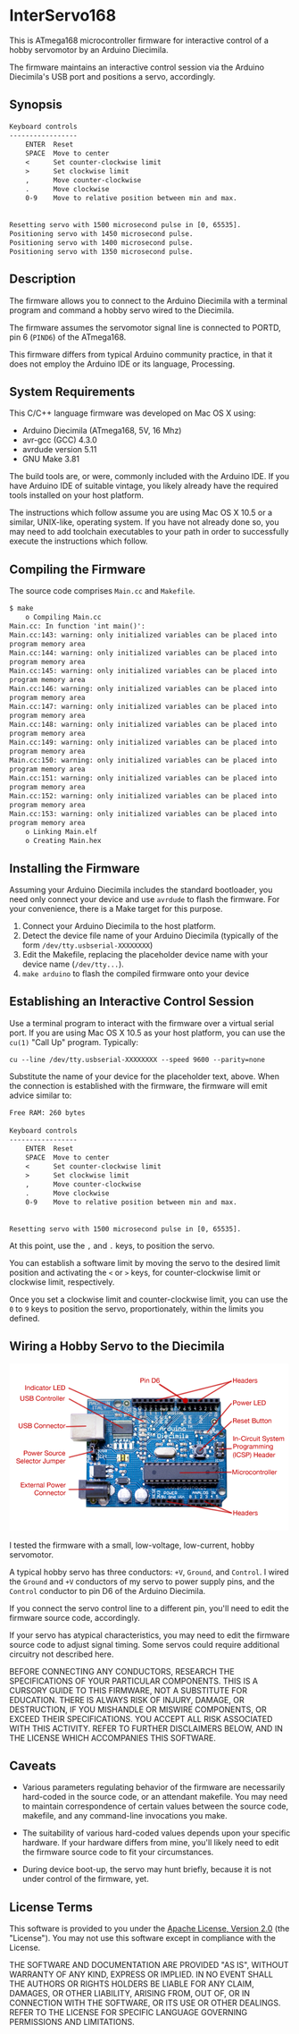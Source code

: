 
# InterServo168

This is ATmega168 microcontroller firmware for interactive control of a hobby servomotor by an Arduino Diecimila.

The firmware maintains an interactive control session via the Arduino Diecimila's USB port and positions a servo, accordingly.


## Synopsis

```
Keyboard controls
-----------------
    ENTER  Reset
    SPACE  Move to center
    <      Set counter-clockwise limit
    >      Set clockwise limit
    ,      Move counter-clockwise
    .      Move clockwise
    0-9    Move to relative position between min and max.


Resetting servo with 1500 microsecond pulse in [0, 65535].
Positioning servo with 1450 microsecond pulse.
Positioning servo with 1400 microsecond pulse.
Positioning servo with 1350 microsecond pulse.
```


## Description

The firmware allows you to connect to the Arduino Diecimila with a terminal program and command a hobby servo wired to the Diecimila.

The firmware assumes the servomotor signal line is connected to PORTD, pin 6 (`PIND6`) of the ATmega168.

This firmware differs from typical Arduino community practice, in that it does not employ the Arduino IDE or its language, Processing.


## System Requirements

This C/C++ language firmware was developed on Mac OS X using:

- Arduino Diecimila (ATmega168, 5V, 16 Mhz)
- avr-gcc (GCC) 4.3.0
- avrdude version 5.11
- GNU Make 3.81

The build tools are, or were, commonly included with the Arduino IDE.
If you have Arduino IDE of suitable vintage, you likely already have the required tools installed on your host platform.

The instructions which follow assume you are using Mac OS X 10.5 or a similar, UNIX-like, operating system.
If you have not already done so, you may need to add toolchain executables to your path in order to successfully execute the instructions which follow.


## Compiling the Firmware

The source code comprises `Main.cc` and `Makefile`.

```
$ make
    o Compiling Main.cc
Main.cc: In function 'int main()':
Main.cc:143: warning: only initialized variables can be placed into program memory area
Main.cc:144: warning: only initialized variables can be placed into program memory area
Main.cc:145: warning: only initialized variables can be placed into program memory area
Main.cc:146: warning: only initialized variables can be placed into program memory area
Main.cc:147: warning: only initialized variables can be placed into program memory area
Main.cc:148: warning: only initialized variables can be placed into program memory area
Main.cc:149: warning: only initialized variables can be placed into program memory area
Main.cc:150: warning: only initialized variables can be placed into program memory area
Main.cc:151: warning: only initialized variables can be placed into program memory area
Main.cc:152: warning: only initialized variables can be placed into program memory area
Main.cc:153: warning: only initialized variables can be placed into program memory area
    o Linking Main.elf
    o Creating Main.hex
```


## Installing the Firmware

Assuming your Arduino Diecimila includes the standard bootloader, you need only connect your device and use `avrdude` to flash the firmware.
For your convenience, there is a Make target for this purpose.

1. Connect your Arduino Diecimila to the host platform.
2. Detect the device file name of your Arduino Diecimila (typically of the form `/dev/tty.usbserial-XXXXXXXX`)
3. Edit the Makefile, replacing the placeholder device name with your device name (`/dev/tty...`).
4. `make arduino` to flash the compiled firmware onto your device


## Establishing an Interactive Control Session

Use a terminal program to interact with the firmware over a virtual serial port.
If you are using Mac OS X 10.5 as your host platform, you can use the `cu(1)` "Call Up" program.
Typically:
```
cu --line /dev/tty.usbserial-XXXXXXXX --speed 9600 --parity=none
```

Substitute the name of your device for the placeholder text, above.
When the connection is established with the firmware, the firmware will emit advice similar to:
```
Free RAM: 260 bytes

Keyboard controls
-----------------
    ENTER  Reset
    SPACE  Move to center
    <      Set counter-clockwise limit
    >      Set clockwise limit
    ,      Move counter-clockwise
    .      Move clockwise
    0-9    Move to relative position between min and max.


Resetting servo with 1500 microsecond pulse in [0, 65535].
```

At this point, use the `,` and `.` keys, to position the servo.

You can establish a software limit by moving the servo to the desired limit position and activating the `<` or `>` keys, for counter-clockwise limit or clockwise limit, respectively.

Once you set a clockwise limit and counter-clockwise limit, you can use the `0` to `9` keys to position the servo, proportionately, within the limits you defined.


## Wiring a Hobby Servo to the Diecimila

![Photo of Arduino Diecimila](ArduinoDiecimila-PinD6.png?raw=true "Photo of an Arduino Diecimila with Pin D6 Marked for Attention")

I tested the firmware with a small, low-voltage, low-current, hobby servomotor.

A typical hobby servo has three conductors: `+V`, `Ground`, and `Control`.
I wired the `Ground` and `+V` conductors of my servo to power supply pins, and the `Control` conductor to pin D6 of the Arduino Diecimila.

If you connect the servo control line to a different pin, you'll need to edit the firmware source code, accordingly.

If your servo has atypical characteristics, you may need to edit the firmware source code to adjust signal timing.
Some servos could require additional circuitry not described here.

BEFORE CONNECTING ANY CONDUCTORS, RESEARCH THE SPECIFICATIONS OF YOUR PARTICULAR COMPONENTS.
THIS IS A CURSORY GUIDE TO THIS FIRMWARE, NOT A SUBSTITUTE FOR EDUCATION.
THERE IS ALWAYS RISK OF INJURY, DAMAGE, OR DESTRUCTION, IF YOU MISHANDLE OR MISWIRE COMPONENTS, OR EXCEED THEIR SPECIFICATIONS.
YOU ACCEPT ALL RISK ASSOCIATED WITH THIS ACTIVITY.
REFER TO FURTHER DISCLAIMERS BELOW, AND IN THE LICENSE WHICH ACCOMPANIES THIS SOFTWARE.


## Caveats

- Various parameters regulating behavior of the firmware are necessarily hard-coded in the source code, or an attendant makefile. You may need to maintain correspondence of certain values between the source code, makefile, and any command-line invocations you make.

- The suitability of various hard-coded values depends upon your specific hardware. If your hardware differs from mine, you'll likely need to edit the firmware source code to fit your circumstances.

- During device boot-up, the servo may hunt briefly, because it is not under control of the firmware, yet.


## License Terms

This software is provided to you under the [Apache License, Version 2.0](http://www.apache.org/licenses/LICENSE-2.0) (the "License").
You may not use this software except in compliance with the License.

THE SOFTWARE AND DOCUMENTATION ARE PROVIDED "AS IS", WITHOUT WARRANTY OF ANY KIND, EXPRESS OR IMPLIED.
IN NO EVENT SHALL THE AUTHORS OR RIGHTS HOLDERS BE LIABLE FOR ANY CLAIM, DAMAGES, OR OTHER LIABILITY, ARISING FROM, OUT OF, OR IN CONNECTION WITH THE SOFTWARE, OR ITS USE OR OTHER DEALINGS.
REFER TO THE LICENSE FOR SPECIFIC LANGUAGE GOVERNING PERMISSIONS AND LIMITATIONS.

